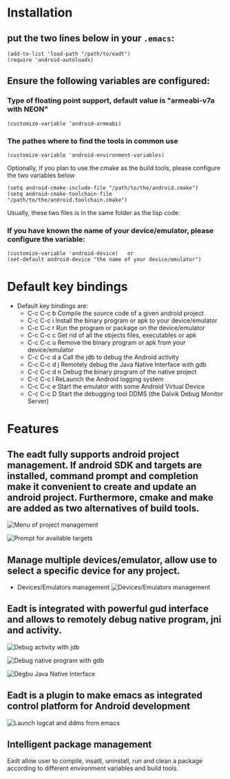 # Installation
## put the two lines below in your ```.emacs```:

    (add-to-list 'load-path "/path/to/eadt")
    (require 'android-autoloads)

## Ensure the following variables are configured:

### Type of floating point support, default value is "armeabi-v7a with NEON"

    (customize-variable 'android-armeabi)

### The pathes where to find the tools in common use

    (customize-variable 'android-environment-variables) 

Optionally, if you plan to use the cmake as the build tools, please configure the two variables below

    (setq android-cmake-include-file "/path/to/the/android.cmake")
    (setq android-cmake-toolchain-file "/path/to/the/android.toolchain.cmake")

Usually, these two files is in the same folder as the lisp code.

### If you have known the name of your device/emulator, please configure the variable:

    (customize-variable 'android-device)   or
    (set-default android-device "the name of your device/emulator")

# Default key bindings
 - Default key bindings are:
   - C-c C-c b Compile the source code of a given android project
   - C-c C-c i Install the binary program or apk to your device/emulator
   - C-c C-c r Run the program or package on the device/emulator
   - C-c C-c c Get rid of all the objects files, executables or apk
   - C-c C-c u Remove the binary program or apk from your device/emulator
   - C-c C-c d a Call the jdb to debug the Android activity 
   - C-c C-c d j Remotely debug the Java Native Interface with gdb
   - C-c C-c d n Debug the binary program of the native project
   - C-c C-c l ReLaunch the Android logging system
   - C-c C-c e Start the emulator with some Android Virtual Device
   - C-c C-c D Start the debugging tool DDMS (the Dalvik Debug Monitor Server)

# Features
## The eadt fully supports android project management. If android SDK and targets are installed, command prompt and completion make it convenient to create and update an android project. Furthermore, cmake and make are added as two alternatives of build tools.
![Menu of project management](eadt/raw/master/screenshot/project-menu.png)

![Prompt for available targets](eadt/raw/master/screenshot/targets-prompt.png)

## Manage multiple devices/emulator, allow use to select a specific device for any project.
* Devices/Emulators management
![Devices/Emulators management](eadt/raw/master/screenshot/devices.png)

## Eadt is integrated with powerful gud interface and allows to remotely debug native program, jni and activity.
![Debug activity with jdb](eadt/raw/master/screenshot/debug-activity.png)

![Debug native program with gdb](eadt/raw/master/screenshot/debug-native.png)

![Degbu Java Native Interface](eadt/raw/master/screenshot/debug-jni.png)

## Eadt is a plugin to make emacs as integrated control platform for Android development
![Launch logcat and ddms from emacs](eadt/raw/master/screenshot/launch.png)

## Intelligent package management
Eadt allow user to compile, insatll, uninstall, run and clean a package according to different environment variables and build tools.
<!-- ![Compile, insatll, uninstall, run and clean a package](eadt/raw/master/screenshot/launch.png) -->



